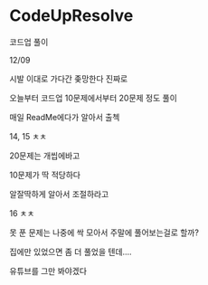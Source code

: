 # CodeUpResolve
코드업 풀이

12/09

시발 이대로 가다간 좆망한다 진짜로

오늘부터 코드업 10문제에서부터 20문제 정도 풀이

매일 ReadMe에다가 알아서 출첵


14, 15 ㅊㅊ

20문제는 개씹에바고

10문제가 딱 적당하다

알잘딱하게 알아서 조절하라고



16 ㅊㅊ

못 푼 문제는 나중에 싹 모아서 주말에 풀어보는걸로 할까?

집에만 있었으면 좀 더 풀었을 텐데....

유튜브를 그만 봐야겠다
